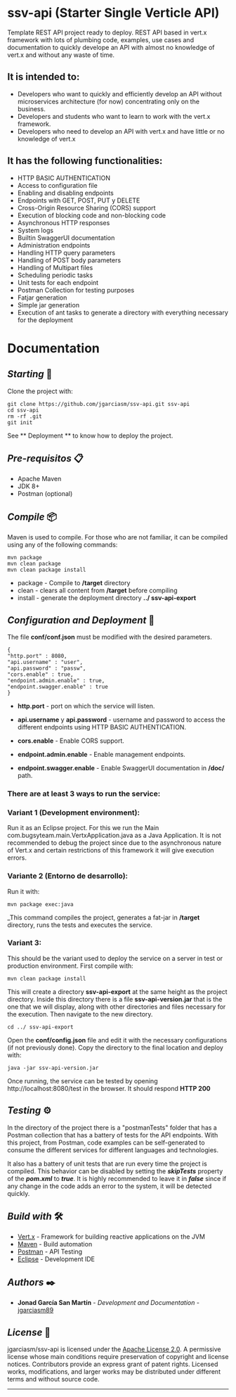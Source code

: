 # ssv-api (Starter Single Verticle API)

Template REST API project ready to deploy. REST API based in vert.x framework with lots of plumbing code, examples, use cases and documentation to quickly develope an API with almost no knowledge of vert.x and without any waste of time. 

## It is intended to: 
- Developers who want to quickly and efficiently develop an API without microservices architecture (for now) concentrating only on the business.
- Developers and students who want to learn to work with the vert.x framework.
- Developers who need to develop an API with vert.x and have little or no knowledge of vert.x

## It has the following functionalities:
- HTTP BASIC AUTHENTICATION
- Access to configuration file
- Enabling and disabling endpoints
- Endpoints with GET, POST, PUT y DELETE
- Cross-Origin Resource Sharing (CORS) support
- Execution of blocking code and non-blocking code
- Asynchronous HTTP responses
- System logs
- Builtin SwaggerUI documentation
- Administration endpoints
- Handling HTTP query parameters
- Handling of POST body parameters
- Handling of Multipart files
- Scheduling periodic tasks
- Unit tests for each endpoint
- Postman Collection for testing purposes
- Fatjar generation
- Simple jar generation
- Execution of ant tasks to generate a directory with everything necessary for the deployment

# Documentation

## _Starting_ 🚀

Clone the project with:

```
git clone https://github.com/jgarciasm/ssv-api.git ssv-api
cd ssv-api
rm -rf .git
git init
```

See ** Deployment ** to know how to deploy the project.


## _Pre-requisitos_ 📋

* Apache Maven
* JDK 8+
* Postman (optional)

## _Compile_ 📦

Maven is used to compile. For those who are not familiar, it can be compiled using any of the following commands:

```
mvn package
mvn clean package
mvn clean package install
```
- package - Compile to **/target** directory
- clean - clears all content from **/target** before compiling
- install - generate the deployment directory **../ ssv-api-export**

## _Configuration and Deployment_ 🔧

The file **conf/conf.json** must be modified with the desired parameters.

```
{
"http.port" : 8080,
"api.username" : "user",
"api.password" : "passw",
"cors.enable" : true,
"endpoint.admin.enable" : true,
"endpoint.swagger.enable" : true
}
```
- **http.port** - port on which the service will listen.

- **api.username** y **api.password** - username and password to access the different endpoints using HTTP BASIC AUTHENTICATION.

- **cors.enable** - Enable CORS support.

- **endpoint.admin.enable** - Enable management endpoints.

- **endpoint.swagger.enable** - Enable SwaggerUI documentation in **/doc/** path.


### There are at least 3 ways to run the service:

### Variant 1 (Development environment): 
Run it as an Eclipse project. For this we run the Main com.bugsyteam.main.VertxApplication.java as a Java Application. It is not recommended to debug the project since due to the asynchronous nature of Vert.x and certain restrictions of this framework it will give execution errors.

### Variante 2 (Entorno de desarrollo): 
Run it with:

```
mvn package exec:java
```
_This command compiles the project, generates a fat-jar in **/target** directory, runs the tests and executes the service.

### Variant 3: 
This should be the variant used to deploy the service on a server in test or production environment. First compile with:

```
mvn clean package install
```
This will create a directory **ssv-api-export** at the same height as the project directory. Inside this directory there is a file **ssv-api-version.jar** that is the one that we will display, along with other directories and files necessary for the execution. Then navigate to the new directory. 

```
cd ../ ssv-api-export
```

Open the **conf/config.json** file and edit it with the necessary configurations (if not previously done). Copy the directory to the final location and deploy with:

```
java -jar ssv-api-version.jar
```

Once running, the service can be tested by opening http://localhost:8080/test in the browser. It should respond **HTTP 200**

## _Testing_ ⚙️

In the directory of the project there is a "postmanTests" folder that has a Postman collection that has a battery of tests for the API endpoints. With this project, from Postman, code examples can be self-generated to consume the different services for different languages and technologies.

It also has a battery of unit tests that are run every time the project is compiled. This behavior can be disabled by setting the _**skipTests**_ property of the _**pom.xml**_ to _**true**_. It is highly recommended to leave it in _**false**_ since if any change in the code adds an error to the system, it will be detected quickly.


## _Build with_ 🛠️

* [Vert.x](https://vertx.io/) - Framework for building reactive applications on the JVM
* [Maven](https://maven.apache.org/) - Build automation
* [Postman](https://www.postman.com/) - API Testing
* [Eclipse](https://www.eclipse.org/eclipseide/) - Development IDE


## _Authors_ ✒️

* **Jonad García San Martín** - *Development and Documentation* - [jgarciasm89](jgarciasm89@gmail.com)


## _License_ 📄

jgarciasm/ssv-api is licensed under the [Apache License 2.0](https://www.apache.org/licenses/LICENSE-2.0).
A permissive license whose main conditions require preservation of copyright and license notices. Contributors provide an express grant of patent rights. Licensed works, modifications, and larger works may be distributed under different terms and without source code.

---

